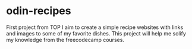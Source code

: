 # odin-recipes
First project from TOP
I aim to create a simple recipe websites with links and images to some of my favorite dishes.
This project will help me solify my knowledge from the freecodecamp courses.
